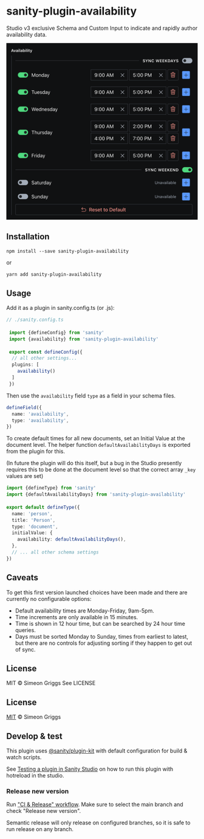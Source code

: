 # sanity-plugin-availability

Studio v3 exclusive Schema and Custom Input to indicate and rapidly author availability data.

![Custom input component showing days of the week and available times](https://raw.githubusercontent.com/SimeonGriggs/sanity-plugin-availability/main/img/availability.png)

## Installation

```
npm install --save sanity-plugin-availability
```

or

```
yarn add sanity-plugin-availability
```

## Usage

Add it as a plugin in sanity.config.ts (or .js):

```ts
// ./sanity.config.ts

 import {defineConfig} from 'sanity'
 import {availability} from 'sanity-plugin-availability'

 export const defineConfig({
  // all other settings...
  plugins: [
    availability()
  ]
 })
```

Then use the `availability` field `type` as a field in your schema files.

```ts
defineField({
  name: 'availability',
  type: 'availability',
})
```

To create default times for all new documents, set an Initial Value at the document level. The helper function `defaultAvailabilityDays` is exported from the plugin for this.

(In future the plugin will do this itself, but a bug in the Studio presently requires this to be done at the document level so that the correct array `_key` values are set)

```ts
import {defineType} from 'sanity'
import {defaultAvailabilityDays} from 'sanity-plugin-availability'

export default defineType({
  name: 'person',
  title: 'Person',
  type: 'document',
  initialValue: {
    availability: defaultAvailabilityDays(),
  },
  // ... all other schema settings
})
```

## Caveats

To get this first version launched choices have been made and there are currently no configurable options:

- Default availability times are Monday-Friday, 9am-5pm.
- Time increments are only available in 15 minutes.
- Time is shown in 12 hour time, but can be searched by 24 hour time queries.
- Days must be sorted Monday to Sunday, times from earliest to latest, but there are no controls for adjusting sorting if they happen to get out of sync.

## License

MIT © Simeon Griggs
See LICENSE


## License

[MIT](LICENSE) © Simeon Griggs


## Develop & test

This plugin uses [@sanity/plugin-kit](https://github.com/sanity-io/plugin-kit)
with default configuration for build & watch scripts.

See [Testing a plugin in Sanity Studio](https://github.com/sanity-io/plugin-kit#testing-a-plugin-in-sanity-studio)
on how to run this plugin with hotreload in the studio.

### Release new version

Run ["CI & Release" workflow](https://github.com/SimeonGriggs/sanity-plugin-availability/actions/workflows/main.yml).
Make sure to select the main branch and check "Release new version".

Semantic release will only release on configured branches, so it is safe to run release on any branch.
